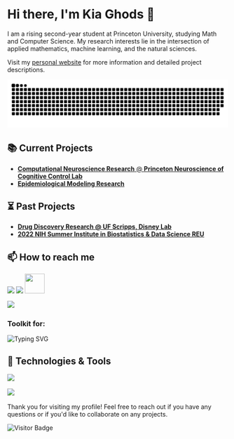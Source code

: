 # Hi there, I'm Kia Ghods 👋

I am a rising second-year student at Princeton University, studying Math and Computer Science. My research interests lie in the intersection of applied mathematics, machine learning, and the natural sciences.

Visit my [personal website](https://kiaghods.com) for more information and detailed project descriptions.

<div align="center">
  <img  src="https://github.com/kiaghods/kiaghods/blob/main/grid-snake.svg" alt="snake" />
</div>

## 📚 Current Projects

- [**Computational Neuroscience Research** @ **Princeton Neuroscience of Cognitive Control Lab**](https://kiaghods.com/portfolio/comp_neuro.html)
- [**Epidemiological Modeling Research**](https://kiaghods.com/portfolio/epidemiological_modeling.html)

## ⏳ Past Projects

- [**Drug Discovery Research @ UF Scripps, Disney Lab**](https://kiaghods.com/portfolio/rna_small_molecule.html)
- [**2022 NIH Summer Institute in Biostatistics & Data Science REU**](https://kiaghods.com/portfolio/biostatistics.html)

## 📫 How to reach me

<p align="left">
  <a href="https://github.com/kiaghods" target="_blank"><img src="https://skillicons.dev/icons?i=github" /></a>
  <a href="https://linkedin.com/in/kia-ghods" target="_blank"><img src="https://skillicons.dev/icons?i=linkedin" /></a>
  <a href="mailto:kia.ghods@princeton.edu"><img src="https://upload.wikimedia.org/wikipedia/commons/4/4e/Gmail_Icon.png" width="45" height="45" /></a>
</p>

<img src="https://user-images.githubusercontent.com/73097560/115834477-dbab4500-a447-11eb-908a-139a6edaec5c.gif">

### Toolkit for:
![Typing SVG](https://readme-typing-svg.herokuapp.com?font=Time+New+Roman&duration=3000&color=cyan&size=35&center=false&vCenter=true&width=550&height=35&lines=Machine+Learning;Software+Design;Data+Science;Applied+Mathematics&hearts;)

## 🔧 Technologies & Tools

<p align="left">
  <img src="https://skillicons.dev/icons?i=python,java,matlab,swift,javascript,react,postgres,mongodb,gcp,aws,docker,kubernetes,pytorch,github,latex" />
</p>

<img src="https://user-images.githubusercontent.com/73097560/115834477-dbab4500-a447-11eb-908a-139a6edaec5c.gif">



Thank you for visiting my profile! Feel free to reach out if you have any questions or if you'd like to collaborate on any projects.

![Visitor Badge](https://visitor-badge.laobi.icu/badge?page_id=kiaghods.kiaghods)
